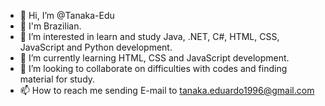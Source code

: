 - 👋 Hi, I’m @Tanaka-Edu
- 👋 I'm Brazilian.
- 👀 I’m interested in learn and study Java, .NET, C#, HTML, CSS, JavaScript and Python development.
- 🌱 I’m currently learning HTML, CSS and JavaScript development.
- 💞️ I’m looking to collaborate on difficulties with codes and finding material for study.
- 📫 How to reach me sending E-mail to tanaka.eduardo1996@gmail.com

<!---
Tanaka-Edu/Tanaka-Edu is a ✨ special ✨ repository because its `README.md` (this file) appears on your GitHub profile.
You can click the Preview link to take a look at your changes.
--->
